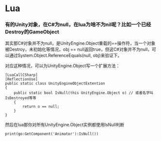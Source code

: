 # Lua



### 有的Unity对象，在C\#为null，在lua为啥不为nil呢？比如一个已经Destroy的GameObject

其实那C\#对象并不为null，是UnityEngine.Object重载的==操作符，当一个对象被Destroy，未初始化等情况，obj == null返回true，但这C\#对象并不为null，可以通过System.Object.ReferenceEquals\(null, obj\)来验证下。

对应这种情况，可以为UnityEngine.Object写一个扩展方法：

```text
[LuaCallCSharp]
[ReflectionUse]
public static class UnityEngineObjectExtention
{
    public static bool IsNull(this UnityEngine.Object o) // 或者名字叫IsDestroyed等等
    {
        return o == null;
    }
}
```

然后在lua那你对所有UnityEngine.Object实例都使用IsNull判断

```text
print(go:GetComponent('Animator'):IsNull())
```

